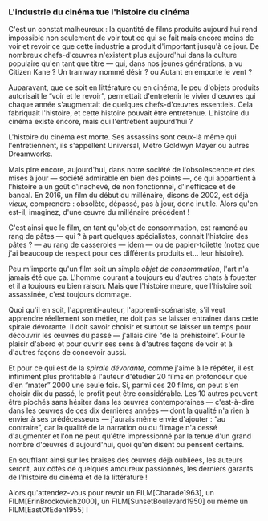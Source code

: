 ### L'industrie du cinéma tue l'histoire du cinéma

C'est un constat malheureux : la quantité de films produits aujourd'hui rend impossible non seulement de voir tout ce qui se fait mais encore moins de voir et revoir ce que cette industrie a produit d'important jusqu'à ce jour. De nombreux chefs-d'œuvres n'existent plus aujourd'hui dans la culture populaire qu'en tant que titre — qui, dans nos jeunes générations, a vu Citizen Kane ? Un tramway nommé désir ? ou Autant en emporte le vent ?

Auparavant, que ce soit en littérature ou en cinéma, le peu d'objets produits autorisait le “voir et le revoir”, permettait d'entretenir le vivier d'œuvres qui chaque année s'augmentait de quelques chefs-d'œuvres essentiels. Cela fabriquait l'histoire, et cette histoire pouvait être entretenue. L'histoire du cinéma existe encore, mais qui l'entretient aujourd'hui ?

L'histoire du cinéma est morte. Ses assassins sont ceux-là même qui l'entretiennent, ils s'appellent Universal, Metro Goldwyn Mayer ou autres Dreamworks.

Mais pire encore, aujourd'hui, dans notre société de l'obsolescence et des mises à jour — société admirable en bien des points —, ce qui appartient à l'histoire a un goût d'inachevé, de non fonctionnel, d'inefficace et de bancal. En 2016, un film du début du millénaire, disons de 2002, est déjà *vieux*, comprendre : obsolète, dépassé, pas à jour, donc inutile. Alors qu'en est-il, imaginez, d'une œuvre du millénaire précédent !

C'est ainsi que le film, en tant qu'objet de consommation, est ramené au rang de pâtes — qui ? à part quelques spécialistes, connait l'histoire des pâtes ? — au rang de casseroles — idem — ou de papier-toilette (notez que j'ai beaucoup de respect pour ces différents produits et… leur histoire).

Peu m'importe qu'un film soit un simple *objet de consommation*, l'art n'a jamais été que ça. L'homme courant a toujours eu d'autres chats à fouetter et il a toujours eu bien raison. Mais que l'histoire meure, que l'histoire soit assassinée, c'est toujours dommage.

Quoi qu'il en soit, l'apprenti-auteur, l'apprenti-scénariste, s'il veut apprendre réellement son métier, ne doit pas se laisser entrainer dans cette spirale dévorante. Il doit savoir choisir et surtout se laisser un temps pour découvrir les œuvres du passé — j'allais dire “de la préhistoire”. Pour le plaisir d'abord et pour ouvrir ses sens à d'autres façons de voir et à d'autres façons de concevoir aussi.

Et pour ce qui est de la *spirale dévorante*, comme j'aime à le répéter, il est infiniment plus profitable à l'auteur d'étudier 20 films en profondeur que d'en “mater” 2000 une seule fois. Si, parmi ces 20 films, on peut s'en choisir dix du passé, le profit peut être considérable. Les 10 autres peuvent être piochés sans hésiter dans les œuvres contemporaines — c'est-à-dire dans les œuvres de ces dix dernières années — dont la qualité n'a rien à envier à ses prédécesseurs — j'aurais même envie d'ajouter : “au contraire”, car la qualité de la narration ou du filmage n'a cessé d'augmenter et l'on ne peut qu'être impressionné par la tenue d'un grand nombre d'œuvres d'aujourd'hui, quoi qu'en disent ou pensent certains.

En soufflant ainsi sur les braises des œuvres déjà oubliées, les auteurs seront, aux côtés de quelques amoureux passionnés, les derniers garants de l'histoire du cinéma et de la littérature !

Alors qu'attendez-vous pour revoir un FILM[Charade1963], un FILM[ErinBrockovich2000], un FILM[SunsetBoulevard1950] ou même un FILM[EastOfEden1955] !
